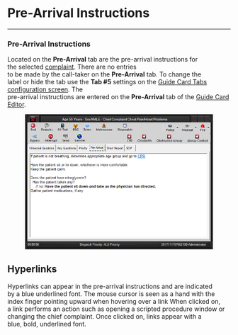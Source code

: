 # Pre-Arrival Instructions

***

### **Pre-Arrival Instructions**

Located on the **Pre-Arrival** tab are the pre-arrival instructions for
\
the selected [complaint](<General Questions.md>).  There are no entries
\
to be made by the call-taker on the **Pre-Arrival** tab.  To change the
\
label or hide the tab use the **Tab #5** settings on the [Guide Card
Tabs configuration screen](<Guide Card Tabs Settings.md>).  The
\
pre-arrival instructions are entered on the **Pre-Arrival** tab of the
[Guide Card Editor](<Guide Card Editor.md>).

<figure><img src=".gitbook/assets/Pre-Arrival Instructions_files/image001.png" alt=""><figcaption></figcaption></figure>

## Hyperlinks

Hyperlinks can appear in the pre-arrival instructions and are indicated
\
by a blue underlined font.  The mouse cursor is seen as a hand with the
\
index finger pointing upward when hovering over a link  When clicked on,
\
a link performs an action such as opening a scripted procedure window or
\
changing the chief complaint.  Once clicked on, links appear with a
\
blue, bold, underlined font.

